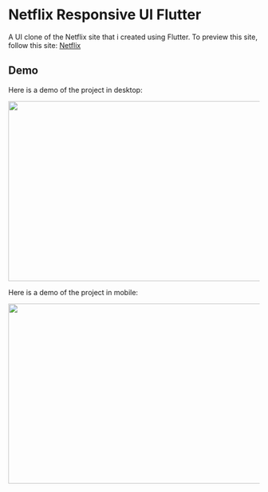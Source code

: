 # Netflix Responsive UI Flutter

A UI clone of the Netflix site that i created using Flutter.
To preview this site, follow this site: [Netflix](https://netflix.ishabrawy.com/)

## Demo

Here is a demo of the project in desktop:

<p align="center">
  <img width="640" height="360" src="assets/mobile_demo.gif">

</p>

Here is a demo of the project in mobile:

<p align="center">
  <img width="640" height="360" src="assets/desktop_demo.gif">
</p>
